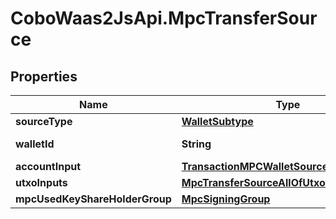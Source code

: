 # CoboWaas2JsApi.MpcTransferSource

## Properties

Name | Type | Description | Notes
------------ | ------------- | ------------- | -------------
**sourceType** | [**WalletSubtype**](WalletSubtype.md) |  | 
**walletId** | **String** | The wallet ID. | 
**accountInput** | [**TransactionMPCWalletSourceAccountInput**](TransactionMPCWalletSourceAccountInput.md) |  | [optional] 
**utxoInputs** | [**MpcTransferSourceAllOfUtxoInputs**](MpcTransferSourceAllOfUtxoInputs.md) |  | [optional] 
**mpcUsedKeyShareHolderGroup** | [**MpcSigningGroup**](MpcSigningGroup.md) |  | [optional] 


